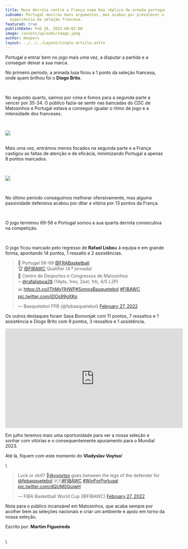 ```yaml
---
title: Nova derrota contra a França numa boa réplica da armada portuguesa
subname: Portugal mostrou bons argumentos, mas acabou por prevalecer o poderio e
  experiência da seleção francesa.
featured: true
publishDate: Feb 28, 2022-00:02:00
image: /assets/uploads/image.jpeg
author: Hoopers
layout: ../../../Layout/single-article.astro
---
```

Portugal a entrar bem no jogo mais uma vez, a disputar a partida e a conseguir deixar a sua marca. 

No primeiro período, a armada lusa ficou a 1 ponto da seleção francesa, onde quem brilhou foi o **Diogo Brito**.

</br>

No segundo quarto, saímos por cima e fomos para a segunda parte a vencer por 35-34. O público fazia-se sentir nas bancadas do CDC de Matosinhos e Portugal estava a conseguir igualar o ritmo de jogo e a intensidade dos franceses.

</br>

![](/assets/uploads/image_05.jpeg)

</br>Mais uma vez, entrámos menos focados na segunda parte e a França castigou as faltas de atenção e de eficácia, minimizando Portugal a apenas 8 pontos marcados.

</br>

![](/assets/uploads/image_03.jpeg)

</br>

No último período conseguimos melhorar ofensivamente, mas alguma passividade defensiva acabou por ditar a vitória por 13 pontos da França. 

</br>

O jogo terminou 69-56 e Portugal somou a sua quarta derrota consecutiva na competição.



</br>

O jogo ficou marcado pelo regresso de **Rafael Lisbo**a à equipa e em grande forma, apontando 14 pontos, 1 ressalto e 2 assistências.

<blockquote class="twitter-tweet"><p lang="pt" dir="ltr">🏀 Portugal 56-69 <a href="https://twitter.com/FRABasketball?ref_src=twsrc%5Etfw">@FRABasketball</a> <br>🏆 <a href="https://twitter.com/FIBAWC?ref_src=twsrc%5Etfw">@FIBAWC</a> Qualifier (4.ª jornada)<br>📍 Centro de Desportos e Congressos de Matosinhos<br>⭐ <a href="https://twitter.com/rafalisboa28?ref_src=twsrc%5Etfw">@rafalisboa28</a> (14pts, 1res, 2ast, 1rb, 4/5 L2P)<br>📊 <a href="https://t.co/IThMy11HWP">https://t.co/IThMy11HWP</a><a href="https://twitter.com/hashtag/SomosBasquetebol?src=hash&amp;ref_src=twsrc%5Etfw">#SomosBasquetebol</a> <a href="https://twitter.com/hashtag/FIBAWC?src=hash&amp;ref_src=twsrc%5Etfw">#FIBAWC</a> <a href="https://t.co/iDOs99gXKq">pic.twitter.com/iDOs99gXKq</a></p>&mdash; Basquetebol FPB (@fpbasquetebol) <a href="https://twitter.com/fpbasquetebol/status/1498013359261765643?ref_src=twsrc%5Etfw">February 27, 2022</a></blockquote>

Os outros destaques foram Sasa Borovnjak com 11 pontos, 7 ressaltos e 1  assistência e Diogo Brito com 9 pontos, 3 ressaltos e 1 assistência.

<iframe width="560" height="315" src="https://www.youtube.com/embed/5lj5fvCUsLA" title="YouTube video player" frameborder="0" allow="accelerometer; autoplay; clipboard-write; encrypted-media; gyroscope; picture-in-picture" allowfullscreen></iframe>



Em julho teremos mais uma oportunidade para ver a nossa seleção e sonhar com vitórias e o consequentemente apuramento para o Mundial 2023.



Até lá, fiquem com este momento do **Vladyslav Voytso**!

\
<blockquote class="twitter-tweet"><p lang="en" dir="ltr">Luck or skill? 🤔<a href="https://twitter.com/vvoytso?ref_src=twsrc%5Etfw">@vvoytso</a> goes between the legs of the defender for <a href="https://twitter.com/fpbasquetebol?ref_src=twsrc%5Etfw">@fpbasquetebol</a> 🇵🇹<a href="https://twitter.com/hashtag/FIBAWC?src=hash&amp;ref_src=twsrc%5Etfw">#FIBAWC</a> <a href="https://twitter.com/hashtag/WinForPortugal?src=hash&amp;ref_src=twsrc%5Etfw">#WinForPortugal</a> <a href="https://t.co/dQUM0GuiwH">pic.twitter.com/dQUM0GuiwH</a></p>&mdash; FIBA Basketball World Cup (@FIBAWC) <a href="https://twitter.com/FIBAWC/status/1497989274855112704?ref_src=twsrc%5Etfw">February 27, 2022</a></blockquote> 

Nota para o público incansável em Matosinhos, que acaba sempre por acolher bem as seleções nacionais e criar um ambiente e apoio em torno da nossa seleção.



Escrito por: **Martim Figueiredo**

\
\
</blockquote>  <script async src="https://platform.twitter.com/widgets.js" charset="utf-8"></script>